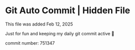 # Git Auto Commit | Hidden File

This file was added Feb 12, 2025

Just for fun and keeping my daily git commit active 🤪

commit number: 751347
